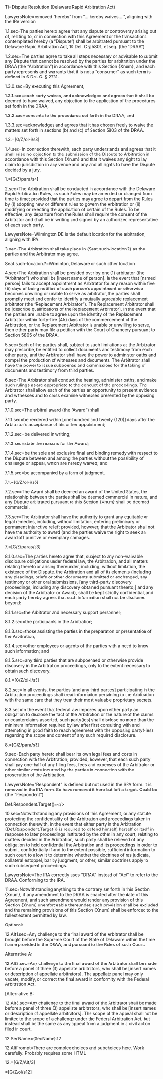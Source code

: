 
Ti=Dispute Resolution (Delaware Rapid Arbitration Act)

LawyersNote=removed "hereby" from "... hereby waives....", aligning with the IRA version. 

1.1.sec=The parties hereto agree that any dispute or controversy arising out of, relating to, or in connection with this Agreement or the transactions contemplated hereby (a “Dispute”) shall be arbitrated pursuant to the Delaware Rapid Arbitration Act, 10 Del. C § 5801, et seq. (the “DRAA”).

1.2.sec=The parties agree to take all steps necessary or advisable to submit any Dispute that cannot be resolved by the parties for arbitration under the DRAA (the “Arbitration”) in accordance with this Section {Xnum}, and each party represents and warrants that it is not a “consumer” as such term is defined in 6 Del. C. § 2731. 

1.3.0.sec=By executing this Agreement,

1.3.1.sec=each party waives, and acknowledges and agrees that it shall be deemed to have waived, any objection to the application of the procedures set forth in the DRAA,

1.3.2.sec=consents to the procedures set forth in the DRAA, and

1.3.3.sec=acknowledges and agrees that it has chosen freely to waive the matters set forth in sections (b) and (c) of Section 5803 of the DRAA. 

1.3.=[G/Z/ol-i/s3]

1.4.sec=In connection therewith, each party understands and agrees that it shall raise no objection to the submission of the Dispute to Arbitration in accordance with this Section {Xnum} and that it waives any right to lay claim to jurisdiction in any venue and any and all rights to have the Dispute decided by a jury.

1.=[G/Z/para/s4]

2.sec=The Arbitration shall be conducted in accordance with the Delaware Rapid Arbitration Rules, as such Rules may be amended or changed from time to time; provided that the parties may agree to depart from the Rules by (i) adopting new or different rules to govern the Arbitration or (ii) modifying or rejecting the application of certain of the Rules. To be effective, any departure from the Rules shall require the consent of the Arbitrator and shall be in writing and signed by an authorized representative of each such party.

LawyersNote=Wilmington DE is the default location for the arbitration, aligning with IRA.

3.sec=The Arbitration shall take place in {Seat.such-location.?} as the parties and the Arbitrator may agree.

Seat.such-location.?=Wilminton, Delaware or such other location


4.sec=The Arbitration shall be presided over by one (1) arbitrator (the “Arbitrator”) who shall be [insert name of person]. In the event that [named person] fails to accept appointment as Arbitrator for any reason within five (5) days of being notified of such person’s appointment or otherwise becomes unwilling or unable to serve as arbitrator, the parties shall promptly meet and confer to identify a mutually agreeable replacement arbitrator (the “Replacement Arbitrator”). The Replacement Arbitrator shall be [describe qualifications of the Replacement Arbitrator]. In the event that the parties are unable to agree upon the identity of the Replacement Arbitrator within forty-five (45) days of the commencement of the Arbitration, or the Replacement Arbitrator is unable or unwilling to serve, then either party may file a petition with the Court of Chancery pursuant to Section 5805 of the DRAA.

5.sec=Each of the parties shall, subject to such limitations as the Arbitrator may prescribe, be entitled to collect documents and testimony from each other party, and the Arbitrator shall have the power to administer oaths and compel the production of witnesses and documents. The Arbitrator shall have the power to issue subpoenas and commissions for the taking of documents and testimony from third parties.

6.sec=The Arbitrator shall conduct the hearing, administer oaths, and make such rulings as are appropriate to the conduct of the proceedings. The Arbitrator shall allow each of the parties an opportunity to present evidence and witnesses and to cross examine witnesses presented by the opposing party.

7.1.0.sec=The arbitral award (the “Award”) shall

7.1.1.sec=be rendered within [one hundred and twenty (120)] days after the Arbitrator’s acceptance of his or her appointment;

7.1.2.sec=be delivered in writing;

7.1.3.sec=state the reasons for the Award;

7.1.4.sec=be the sole and exclusive final and binding remedy with respect to the Dispute between and among the parties without the possibility of challenge or appeal, which are hereby waived; and

7.1.5.sec=be accompanied by a form of judgment.

7.1.=[G/Z/ol-i/s5]

7.2.sec=The Award shall be deemed an award of the United States, the relationship between the parties shall be deemed commercial in nature, and any Dispute arbitrated pursuant to this Section {Xnum} shall be deemed commercial.

7.3.sec=The Arbitrator shall have the authority to grant any equitable or legal remedies, including, without limitation, entering preliminary or permanent injunctive relief; provided, however, that the Arbitrator shall not have the authority to award (and the parties waive the right to seek an award of) punitive or exemplary damages.

7.=[G/Z/paras/s3]

8.1.0.sec=The parties hereto agree that, subject to any non-waivable disclosure obligations under federal law, the Arbitration, and all matters relating thereto or arising thereunder, including, without limitation, the existence of the Dispute, the Arbitration and all of its elements (including any pleadings, briefs or other documents submitted or exchanged, any testimony or other oral submissions, [any third-party discovery proceedings, including any discovery obtained pursuant thereto,] and any decision of the Arbitrator or Award), shall be kept strictly confidential, and each party hereby agrees that such information shall not be disclosed beyond:

8.1.1.sec=the Arbitrator and necessary support personnel;

8.1.2.sec=the participants in the Arbitration;

8.1.3.sec=those assisting the parties in the preparation or presentation of the Arbitration;

8.1.4.sec=other employees or agents of the parties with a need to know such information; and

8.1.5.sec=any third parties that are subpoenaed or otherwise provide discovery in the Arbitration proceedings, only to the extent necessary to obtain such discovery.

8.1.=[G/Z/ol-i/s5]

8.2.sec=In all events, the parties [and any third parties] participating in the Arbitration proceedings shall treat information pertaining to the Arbitration with the same care that they treat their most valuable proprietary secrets.

8.3.sec=In the event that federal law imposes upon either party an obligation to disclose the fact of the Arbitration or the nature of the claims or counterclaims asserted, such party(ies) shall disclose no more than the minimum information required by law after first consulting with and attempting in good faith to reach agreement with the opposing party(-ies) regarding the scope and content of any such required disclosure.

8.=[G/Z/para/s3]

9.sec=Each party hereto shall bear its own legal fees and costs in connection with the Arbitration; provided, however, that each such party shall pay one-half of any filing fees, fees and expenses of the Arbitrator or other similar costs incurred by the parties in connection with the prosecution of the Arbitration.

LawyersNote="Respondent" is defined but not used in the SPA form. It is removed in the IRA form.  So have removed it here but left a target. Could be (the “Respondent”)

Def.Respondent.Target()=</>

10.sec=Notwithstanding any provisions of this Agreement, or any statute protecting the confidentiality of the Arbitration and proceedings taken in connection therewith, in the event that either party in the Arbitration {Def.Respondent.Target()} is required to defend himself, herself or itself in response to later proceedings instituted by the other in any court, relating to matters decided in the Arbitration, such party shall be relieved of any obligation to hold confidential the Arbitration and its proceedings in order to submit, confidentially if and to the extent possible, sufficient information to such court to allow it to determine whether the doctrines of res judicata, collateral estoppel, bar by judgment, or other, similar doctrines apply to such subsequent proceedings.

LawyersNote=The IRA correctly uses "DRAA" instead of "Act" to refer to the DRAA. Conforming to the IRA.

11.sec=Notwithstanding anything to the contrary set forth in this Section {Xnum}, if any amendment to the DRAA is enacted after the date of this Agreement, and such amendment would render any provision of this Section {Xnum} unenforceable thereunder, such provision shall be excluded and the remaining provisions of this Section {Xnum} shall be enforced to the fullest extent permitted by law.

Optional:

12.Alt1.sec=Any challenge to the final award of the Arbitrator shall be brought before the Supreme Court of the State of Delaware within the time frame provided in the DRAA, and pursuant to the Rules of such Court.

Alternative A:

12.Alt2.sec=Any challenge to the final award of the Arbitrator shall be made before a panel of three (3) appellate arbitrators, who shall be [insert names or description of appellate arbitrators]. The appellate panel may only vacate, modify, or correct the final award in conformity with the Federal Arbitration Act.

[Alternative B:

12.Alt3.sec=Any challenge to the final award of the Arbitrator shall be made before a panel of three (3) appellate arbitrators, who shall be [insert names or description of appellate arbitrators]. The scope of the appeal shall not be limited to the scope of a challenge under the Federal Arbitration Act, but instead shall be the same as any appeal from a judgment in a civil action filed in court.

12.SecName={SecName}.12

12.AltPrompt=There are complex choices and subchoices here. Work carefully. Probably requires some HTML

12.=[G/Z/Alt/3]

=[G/Z/ol/s12]


